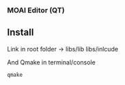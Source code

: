### MOAI Editor (QT)

## Install

Link in root folder -> 	libs/lib
						libs/inlcude

And Qmake in terminal/console

```
qmake
```